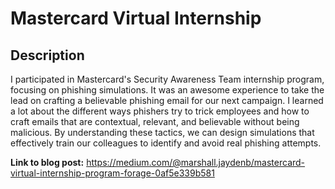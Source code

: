 <h1>Mastercard Virtual Internship</h1>

<h2>Description</h2>

I participated in Mastercard's Security Awareness Team internship program, focusing on phishing simulations. It was an awesome experience to take the lead on crafting a believable phishing email for our next campaign.  I learned a lot about the different ways phishers try to trick employees and how to craft emails that are contextual, relevant, and believable without being malicious.  By understanding these tactics, we can design simulations that effectively train our colleagues to identify and avoid real phishing attempts.

**Link to blog post:** https://medium.com/@marshall.jaydenb/mastercard-virtual-internship-program-forage-0af5e339b581
